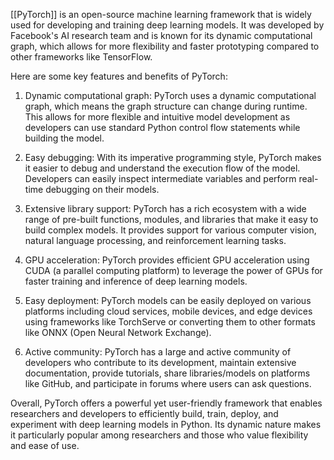 
[[PyTorch]] is an open-source machine learning framework that is widely used for developing and training deep learning models. It was developed by Facebook's AI research team and is known for its dynamic computational graph, which allows for more flexibility and faster prototyping compared to other frameworks like TensorFlow.

Here are some key features and benefits of PyTorch:

1. Dynamic computational graph: PyTorch uses a dynamic computational graph, which means the graph structure can change during runtime. This allows for more flexible and intuitive model development as developers can use standard Python control flow statements while building the model.

2. Easy debugging: With its imperative programming style, PyTorch makes it easier to debug and understand the execution flow of the model. Developers can easily inspect intermediate variables and perform real-time debugging on their models.

3. Extensive library support: PyTorch has a rich ecosystem with a wide range of pre-built functions, modules, and libraries that make it easy to build complex models. It provides support for various computer vision, natural language processing, and reinforcement learning tasks.

4. GPU acceleration: PyTorch provides efficient GPU acceleration using CUDA (a parallel computing platform) to leverage the power of GPUs for faster training and inference of deep learning models.

5. Easy deployment: PyTorch models can be easily deployed on various platforms including cloud services, mobile devices, and edge devices using frameworks like TorchServe or converting them to other formats like ONNX (Open Neural Network Exchange).

6. Active community: PyTorch has a large and active community of developers who contribute to its development, maintain extensive documentation, provide tutorials, share libraries/models on platforms like GitHub, and participate in forums where users can ask questions.

Overall, PyTorch offers a powerful yet user-friendly framework that enables researchers and developers to efficiently build, train, deploy, and experiment with deep learning models in Python. Its dynamic nature makes it particularly popular among researchers and those who value flexibility and ease of use.